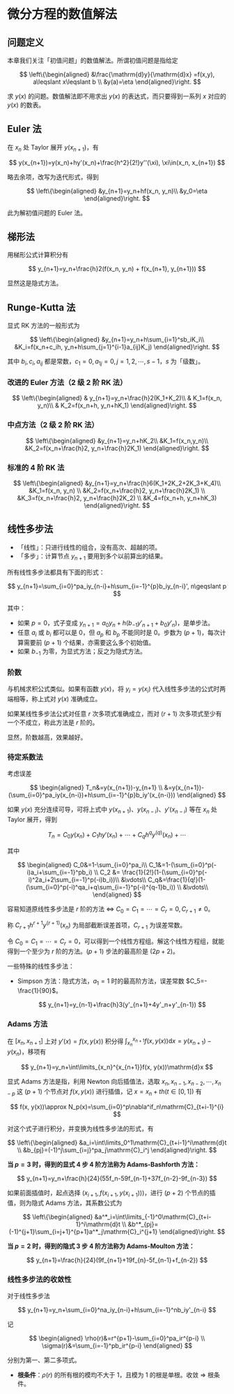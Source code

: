 # 微分方程的数值解法

## 问题定义

本章我们关注「初值问题」的数值解法。所谓初值问题是指给定

$$
\left\{\begin{aligned}
&\frac{\mathrm{d}y}{\mathrm{d}x} =f(x,y), a\leqslant x\leqslant b \\
&y(a)=\eta
\end{aligned}\right.
$$

求 $y(x)$ 的问题。数值解法即不用求出 $y(x)$ 的表达式，而只要得到一系列 $x$ 对应的 $y(x)$ 的数表。

## Euler 法

在 $x_n$ 处 Taylor 展开 $y(x_{n+1})$，有

$$
y(x_{n+1})=y(x_n)+hy'(x_n)+\frac{h^2}{2!}y''(\xi), \xi\in(x_n, x_{n+1})
$$

略去余项，改写为迭代形式，得到

$$
\left\{\begin{aligned}
&y_{n+1}=y_n+hf(x_n, y_n)\\
&y_0=\eta
\end{aligned}\right.
$$

此为解初值问题的 Euler 法。

## 梯形法

用梯形公式计算积分有

$$
y_{n+1}=y_n+\frac{h}2(f(x_n, y_n) + f(x_{n+1}, y_{n+1}))
$$

显然这是隐式方法。

## Runge-Kutta 法

显式 RK 方法的一般形式为

$$
\left\{\begin{aligned}
&y_{n+1}=y_n+h\sum_{i=1}^sb_iK_i\\
&K_i=f(x_n+c_ih, y_n+h\sum_{j=1}^{i-1}a_{ij}K_j)
\end{aligned}\right.
$$

其中 $b_i,c_i,a_{ij}$ 都是常数，$c_1=0,a_{1j}=0, j=1, 2, \cdots,s-1$，$s$ 为「级数」。

### 改进的 Euler 方法（2 级 2 阶 RK 法）

$$
\left\{\begin{aligned}
& y_{n+1}=y_n+\frac{h}2(K_1+K_2)\\
& K_1=f(x_n, y_n)\\
& K_2=f(x_n+h, y_n+hK_1)
\end{aligned}\right.
$$

### 中点方法（2 级 2 阶 RK 法）

$$
\left\{\begin{aligned}
&y_{n+1}=y_n+hK_2\\
&K_1=f(x_n,y_n)\\
&K_2=f(x_n+\frac{h}2, y_n+\frac{h}2K_1)
\end{aligned}\right.
$$

### 标准的 4 阶 RK 法

$$
\left\{\begin{aligned}
&y_{n+1}=y_n+\frac{h}6(K_1+2K_2+2K_3+K_4)\\
&K_1=f(x_n, y_n) \\
&K_2=f(x_n+\frac{h}2, y_n+\frac{h}2K_1) \\
&K_3=f(x_n+\frac{h}2, y_n+\frac{h}2K_2) \\
&K_4=f(x_n+h, y_n+hK_3)
\end{aligned}\right.
$$

## 线性多步法

- 「线性」：只进行线性的组合，没有高次、超越的项。
- 「多步」：计算节点 $y_{n+1}$ 要用到多个以前算出的结果。

所有线性多步法都具有下面的形式：

$$
y_{n+1}=\sum_{i=0}^pa_iy_{n-i}+h\sum_{i=-1}^{p}b_iy_{n-i}', n\geqslant p
$$

其中：

- 如果 $p=0$，式子变成 $y_{n+1}=a_0y_n+h(b_{-1}y'_{n+1}+b_0y'_n)$，是单步法。
- 任意 $a_i$ 或 $b_i$ 都可以是 0，但 $a_p$ 和 $b_p$ 不能同时是 0。步数为 $(p+1)$，每次计算需要前 $(p+1)$ 个结果，亦需要这么多个初始值。
- 如果 $b_{-1}$ 为零，为显式方法；反之为隐式方法。

### 阶数

与机械求积公式类似。如果有函数 $y(x)$，将 $y_i=y(x_i)$ 代入线性多步法的公式时两端相等，称上式对 $y(x)$ 准确成立。

如果某线性多步法公式对任意 $r$ 次多项式准确成立，而对 $(r+1)$ 次多项式至少有一个不成立，称此方法是 $r$ 阶的。

显然，阶数越高，效果越好。

### 待定系数法

考虑误差

$$
\begin{aligned}
T_n&=y(x_{n+1})-y_{n+1} \\
&=y(x_{n+1})-(\sum_{i=0}^pa_iy(x_{n-i})+h\sum_{i=-1}^{p}b_iy'(x_{n-i}))
\end{aligned}
$$

如果 $y(x)$ 充分连续可导，可将上式中 $y(x_{n+1})$、$y(x_{n-i})$、$y'(x_{n-i})$ 等在 $x_n$ 处 Taylor 展开，得到

$$
T_n=C_0y(x_n)+C_1hy'(x_n)+\cdots+C_qh^qy^{(q)}(x_n)+\cdots
$$

其中

$$
\begin{aligned}
C_0&=1-\sum_{i=0}^pa_i\\
C_1&=1-(\sum_{i=0}^p(-i)a_i+\sum_{i=-1}^pb_i) \\
C_2 &= \frac{1}{2!}(1-(\sum_{i=0}^p(-i)^2a_i+2\sum_{i=-1}^p(-i)b_i))\\
&\vdots\\
C_q&=\frac{1}{q!}(1-(\sum_{i=0}^p(-i)^qa_i+q\sum_{i=-1}^p(-i)^{q-1}b_i)) \\
&\vdots\\
\end{aligned}
$$

容易知道原线性多步法是 $r$ 阶的方法 $\Leftrightarrow$ $C_0=C_1=\cdots=C_r=0, C_{r+1}\neq 0$。

称 $C_{r+1}h^{r+1}y^{(r+1)}(x_n)$ 为局部截断误差首项，$C_{r+1}$ 为误差常数。

令 $C_0=C_1=\cdots=C_r=0$，可以得到一个线性方程组。解这个线性方程组，就能得到一个至少为 $r$ 阶的方法。$(p+1)$ 步法的最高阶是 $(2p+2)$。

一些特殊的线性多步法：

- Simpson 方法：隐式方法，$a_1=1$ 时的最高阶方法，误差常数 $C_5=-\frac{1}{90}$。
    
    $$
    y_{n+1}=y_{n-1}+\frac{h}3(y'_{n+1}+4y'_n+y'_{n-1})
    $$
    

### Adams 方法

在 $[x_n,x_{n+1}]$ 上对 $y'(x)=f(x, y(x))$ 积分得 $\int_{x_{n}}^{x_{n+1}}f(x, y(x))\mathrm{d}x=y(x_{n+1})-y(x_n)$，移项有

$$
y_{n+1}=y_n+\int\limits_{x_n}^{x_{n+1}}f(x, y(x))\mathrm{d}x
$$

显式 Adams 方法是指，利用 Newton 向后插值法，选取 $x_n, x_{n-1},x_{n-2},\cdots, x_{n-p}$ 这 $(p+1)$ 个节点对 $f(x, y(x))$ 进行插值，记 $x=x_n+th(t\in[0, 1])$ 有

$$
f(x, y(x))\approx N_p(x)=\sum_{i=0}^p\nabla^if_n\mathrm{C}_{t+i-1}^{i}
$$

对这个式子进行积分，并变换为线性多步法的形式，有

$$
\left\{\begin{aligned}
&a_i=\int\limits_0^1\mathrm{C}_{t+i-1}^i\mathrm{d}t \\
&b_{pj}=(-1)^j\sum_{i=j}^pa_j\mathrm{C}_i^j
\end{aligned}\right.
$$

**当 $p=3$ 时，得到的显式 4 步 4 阶方法称为 Adams-Bashforth 方法：**

$$
y_{n+1}=y_n+\frac{h}{24}(55f_n-59f_{n-1}+37f_{n-2}-9f_{n-3})
$$

如果前面插值时，起点选择 $(x_{i+1},f(x_{i+1},y(x_{i+1})))$，进行 $(p+2)$ 个节点的插值，则为隐式 Adams 方法，其系数公式为

$$
\left\{\begin{aligned}
&a^*_i=\int\limits_{-1}^0\mathrm{C}_{t+i-1}^i\mathrm{d}t \\
&b^*_{pj}=(-1)^{j+1}\sum_{i=j+1}^{p+1}a^*_j\mathrm{C}_i^{j+1}
\end{aligned}\right.
$$

**当 $p=2$ 时，得到的隐式 3 步 4 阶方法称为 Adams-Moulton 方法：**

$$
y_{n+1}=\frac{h}{24}(9f_{n+1}+19f_{n}-5f_{n-1}+f_{n-2})
$$

### 线性多步法的收敛性

对于线性多步法

$$
y_{n+1}=y_n+\sum_{i=0}^na_iy_{n-i}+h\sum_{i=-1}^nb_iy'_{n-i}
$$

记

$$
\begin{aligned}
\rho(r)&=r^{p+1}-\sum_{i=0}^pa_ir^{p-i} \\
\sigma(r)&=\sum_{i=-1}^pb_ir^{p-i}
\end{aligned}
$$

分别为第一、第二多项式。

- **根条件**：$\rho(r)$ 的所有根的模均不大于 1，且模为 1 的根是单根。收敛 $\Rightarrow$ 根条件。